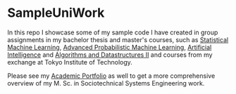 # SampleUniWork
In this repo I showcase some of my sample code I have created in group assignments in my bachelor thesis and master's courses, such as [Statistical Machine Learning](https://www.uu.se/en/admissions/master/selma/kursplan/?kpid=32691&type=1), [Advanced Probabilistic Machine Learning](https://www.uu.se/en/admissions/master/selma/kursplan/?kKod=1RT003&lasar=), [Artificial Intelligence](https://www.uu.se/en/admissions/master/selma/kursplan/?kKod=1DL340) and [Algorithms and Datastructures II](https://www.uu.se/en/admissions/master/selma/kursplan/?kKod=1DL231) and courses from my exchange at Tokyo Institute of Technology.

Please see my [Academic Portfolio](https://www.dropbox.com/home/Academic%20Portfolio) as well to get a more comprehensive overview of my M. Sc. in Sociotechnical Systems Engineering work. 
